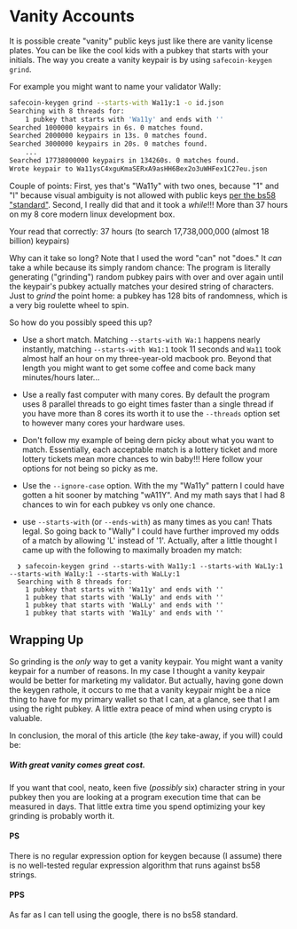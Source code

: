 # Vanity Accounts
It is possible create "vanity" public keys just like there are vanity license plates. You can be like the cool kids with a pubkey that starts with your initials. The way you create a vanity keypair is by using `safecoin-keygen grind`.

For example you might want to name your validator Wally:

```bash
safecoin-keygen grind --starts-with Wa11y:1 -o id.json
Searching with 8 threads for:
	1 pubkey that starts with 'Wa11y' and ends with ''
Searched 1000000 keypairs in 6s. 0 matches found.
Searched 2000000 keypairs in 13s. 0 matches found.
Searched 3000000 keypairs in 20s. 0 matches found.
    ...
Searched 17738000000 keypairs in 134260s. 0 matches found.
Wrote keypair to Wa11ysC4xguKmaSERxA9asHH6Bex2o3uWHFex1C27eu.json
```

Couple of points: First, yes that's "Wa11y" with two ones, because "1" and "l" because visual ambiguity is not allowed with public keys [per the bs58 "standard"](https://bitcoin.stackexchange.com/questions/75527/eli5-what-is-base58check-encoding).  Second, I really did that and it took a *while*!!! More than 37 hours on my 8 core modern linux development box.

Your read that correctly: 37 hours (to search 17,738,000,000 (almost 18 billion) keypairs)

Why can it take so long?  Note that I used the word "can" not "does."  It *can* take a while because its simply random chance: The program is literally generating ("grinding") random pubkey pairs with over and over again until the keypair's pubkey actually matches your desired string of characters.  Just to *grind* the point home: a pubkey has 128 bits of randomness, which is a very big roulette wheel to spin.

So how do you possibly speed this up?
* Use a short match.  Matching `--starts-with Wa:1` happens nearly instantly, matching `--starts-with Wa1:1` took 11 seconds and `Wa11` took almost half an hour on my three-year-old macbook pro. Beyond that length you might want to get some coffee and come back many minutes/hours later...

* Use a really fast computer with many cores.  By default the program uses 8 parallel threads to go eight times faster than a single thread if you have more than 8 cores its worth it to use the `--threads` option set to however many cores your hardware uses.

* Don't follow my example of being dern picky about what you want to match. Essentially, each acceptable match is a lottery ticket and more lottery tickets mean more chances to win baby!!!  Here follow your options for not being so picky as me.

* Use the `--ignore-case` option. With the my "Wa11y" pattern I could have gotten a hit sooner by matching "wA11Y". And my math says that I had 8 chances to win for each pubkey vs only one chance.

* use `--starts-with` (or `--ends-with`) as many times as you can!  Thats legal.  So going back to "Wally" I could have further improved my odds of a match by allowing 'L' instead of '1'.  Actually, after a little thought I came up with the following to maximally broaden my match:
```
  ❯ safecoin-keygen grind --starts-with Wa11y:1 --starts-with WaL1y:1 --starts-with Wa1Ly:1 --starts-with WaLLy:1
  Searching with 8 threads for:
	1 pubkey that starts with 'Wa11y' and ends with ''
	1 pubkey that starts with 'WaL1y' and ends with ''
	1 pubkey that starts with 'WaLLy' and ends with ''
	1 pubkey that starts with 'Wa1Ly' and ends with ''
```

## Wrapping Up

So grinding is the *only* way to get a vanity keypair.  You might want a vanity keypair for a number of reasons. In my case I thought a vanity keypair would be better for marketing my validator. But actually, having gone down the keygen rathole, it occurs to me that a vanity keypair might be a nice thing to have for my primary wallet so that I can, at a glance, see that I am using the right pubkey.  A little extra peace of mind when using crypto is valuable.

In conclusion, the moral of this article (the *key* take-away, if you will) could be:

##### With great vanity comes great cost.


If you want that cool, neato, keen five (*possibly* six) character string in your pubkey then you are looking at a program execution time that can be measured in days. That little extra time you spend optimizing your key grinding is probably worth it.

#### PS
There is no regular expression option for keygen because (I assume) there is no well-tested regular expression algorithm that runs against bs58 strings.

#### PPS
As far as I can tell using the google, there is no bs58 standard.

 

